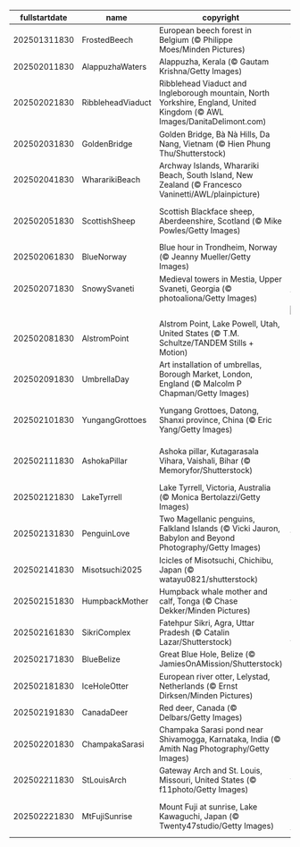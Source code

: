 |fullstartdate|name|copyright|title|image|
|--|--|--|--|--|
202501311830|FrostedBeech|European beech forest in Belgium (© Philippe Moes/Minden Pictures)|Ageing gracefully|![](/en-IN/2025/02/202501311830FrostedBeech.jpg)|
202502011830|AlappuzhaWaters|Alappuzha, Kerala (© Gautam Krishna/Getty Images)|Azure highlights|![](/en-IN/2025/02/202502011830AlappuzhaWaters.jpg)|
202502021830|RibbleheadViaduct|Ribblehead Viaduct and Ingleborough mountain, North Yorkshire, England, United Kingdom (© AWL Images/DanitaDelimont.com)|Bridging history, one arch at a time|![](/en-IN/2025/02/202502021830RibbleheadViaduct.jpg)|
202502031830|GoldenBridge|Golden Bridge, Bà Nà Hills, Da Nang, Vietnam (© Hien Phung Thu/Shutterstock)|A walk among the clouds|![](/en-IN/2025/02/202502031830GoldenBridge.jpg)|
202502041830|WhararikiBeach|Archway Islands, Wharariki Beach, South Island, New Zealand (© Francesco Vaninetti/AWL/plainpicture)|Reflections of a nation's legacy|![](/en-IN/2025/02/202502041830WhararikiBeach.jpg)|
202502051830|ScottishSheep|Scottish Blackface sheep, Aberdeenshire, Scotland (© Mike Powles/Getty Images)|Baa, baa, black sheep? No.|![](/en-IN/2025/02/202502051830ScottishSheep.jpg)|
202502061830|BlueNorway|Blue hour in Trondheim, Norway (© Jeanny Mueller/Getty Images)|Stuck in a blue moment|![](/en-IN/2025/02/202502061830BlueNorway.jpg)|
202502071830|SnowySvaneti|Medieval towers in Mestia, Upper Svaneti, Georgia (© photoaliona/Getty Images)|Frozen in time|![](/en-IN/2025/02/202502071830SnowySvaneti.jpg)|
||||![](/en-IN/2025/02/.jpg)|
202502081830|AlstromPoint|Alstrom Point, Lake Powell, Utah, United States (© T.M. Schultze/TANDEM Stills + Motion)|A point worth pondering|![](/en-IN/2025/02/202502081830AlstromPoint.jpg)|
202502091830|UmbrellaDay|Art installation of umbrellas, Borough Market, London, England (© Malcolm P Chapman/Getty Images)|Under my umbrella|![](/en-IN/2025/02/202502091830UmbrellaDay.jpg)|
202502101830|YungangGrottoes|Yungang Grottoes, Datong, Shanxi province, China (© Eric Yang/Getty Images)|The watchful eyes of history|![](/en-IN/2025/02/202502101830YungangGrottoes.jpg)|
202502111830|AshokaPillar|Ashoka pillar, Kutagarasala Vihara, Vaishali, Bihar (© Memoryfor/Shutterstock)|Rising high, rooted deep|![](/en-IN/2025/02/202502111830AshokaPillar.jpg)|
202502121830|LakeTyrrell|Lake Tyrrell, Victoria, Australia (© Monica Bertolazzi/Getty Images)|Salt of the earth|![](/en-IN/2025/02/202502121830LakeTyrrell.jpg)|
202502131830|PenguinLove|Two Magellanic penguins, Falkland Islands (© Vicki Jauron, Babylon and Beyond Photography/Getty Images)|Look at these lovebirds|![](/en-IN/2025/02/202502131830PenguinLove.jpg)|
202502141830|Misotsuchi2025|Icicles of Misotsuchi, Chichibu, Japan (© watayu0821/shutterstock)|These are so nice-icle|![](/en-IN/2025/02/202502141830Misotsuchi2025.jpg)|
202502151830|HumpbackMother|Humpback whale mother and calf, Tonga (© Chase Dekker/Minden Pictures)|Protecting the giants of the sea|![](/en-IN/2025/02/202502151830HumpbackMother.jpg)|
202502161830|SikriComplex|Fatehpur Sikri, Agra, Uttar Pradesh (© Catalin Lazar/Shutterstock)|City of vision and faith|![](/en-IN/2025/02/202502161830SikriComplex.jpg)|
202502171830|BlueBelize|Great Blue Hole, Belize (© JamiesOnAMission/Shutterstock)|Endless blue|![](/en-IN/2025/02/202502171830BlueBelize.jpg)|
202502181830|IceHoleOtter|European river otter, Lelystad, Netherlands (© Ernst Dirksen/Minden Pictures)|The 'otter' side of life|![](/en-IN/2025/02/202502181830IceHoleOtter.jpg)|
202502191830|CanadaDeer|Red deer, Canada (© Delbars/Getty Images)|A regal duo|![](/en-IN/2025/02/202502191830CanadaDeer.jpg)|
202502201830|ChampakaSarasi|Champaka Sarasi pond near Shivamogga, Karnataka, India (© Amith Nag Photography/Getty Images)|A tale of still waters|![](/en-IN/2025/02/202502201830ChampakaSarasi.jpg)|
202502211830|StLouisArch|Gateway Arch and St. Louis, Missouri, United States (© f11photo/Getty Images)|Bending towards brilliance|![](/en-IN/2025/02/202502211830StLouisArch.jpg)|
202502221830|MtFujiSunrise|Mount Fuji at sunrise, Lake Kawaguchi, Japan (© Twenty47studio/Getty Images)|Wind of Fuji, my souvenir from Edo|![](/en-IN/2025/02/202502221830MtFujiSunrise.jpg)|
